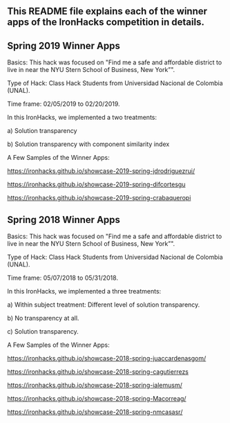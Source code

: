 ## This README file explains each of the winner apps of the IronHacks competition in details. 

## Spring 2019 Winner Apps

Basics: This hack was focused on "Find me a safe and affordable district to live in near the NYU Stern School of Business, New York”".

Type of Hack: Class Hack Students from Universidad Nacional de Colombia (UNAL).

Time frame: 02/05/2019 to 02/20/2019.

In this IronHacks, we implemented a two treatments:

a) Solution transparency

b) Solution transparency with component similarity index


A Few Samples of the Winner Apps: 

https://ironhacks.github.io/showcase-2019-spring-jdrodriguezrui/

https://ironhacks.github.io/showcase-2019-spring-difcortesgu

https://ironhacks.github.io/showcase-2019-spring-crabaqueropi

## Spring 2018 Winner Apps

Basics: This hack was focused on "Find me a safe and affordable district to live in near the NYU Stern School of Business, New York”".

Type of Hack: Class Hack Students from Universidad Nacional de Colombia (UNAL).

Time frame: 05/07/2018 to 05/31/2018.

In this IronHacks, we implemented a three treatments:

a) Within subject treatment: Different level of solution transparency.

b) No transparency at all.

c) Solution transparency.


A Few Samples of the Winner Apps: 

https://ironhacks.github.io/showcase-2018-spring-juaccardenasgom/

https://ironhacks.github.io/showcase-2018-spring-cagutierrezs

https://ironhacks.github.io/showcase-2018-spring-ialemusm/

https://ironhacks.github.io/showcase-2018-spring-Macorreag/

https://ironhacks.github.io/showcase-2018-spring-nmcasasr/













